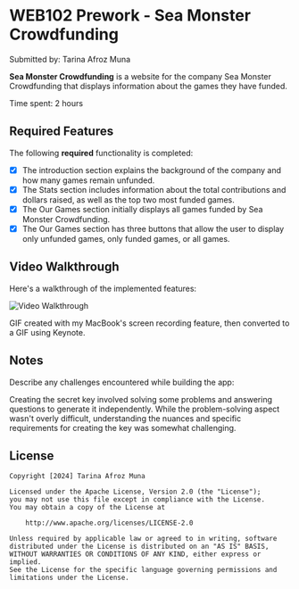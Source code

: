 # WEB102 Prework - Sea Monster Crowdfunding

Submitted by: Tarina Afroz Muna 

**Sea Monster Crowdfunding** is a website for the company Sea Monster Crowdfunding that displays information about the games they have funded.

Time spent: 2 hours 

## Required Features

The following **required** functionality is completed:

- [x] The introduction section explains the background of the company and how many games remain unfunded.
- [x] The Stats section includes information about the total contributions and dollars raised, as well as the top two most funded games.
- [x] The Our Games section initially displays all games funded by Sea Monster Crowdfunding.
- [x] The Our Games section has three buttons that allow the user to display only unfunded games, only funded games, or all games.

## Video Walkthrough

Here's a walkthrough of the implemented features:

<img src='assets/SeaMonsterCrowdfunding.gif' title='Video Walkthrough' width='' alt='Video Walkthrough' />

GIF created with my MacBook's screen recording feature, then converted to a GIF using Keynote.

## Notes

Describe any challenges encountered while building the app:

Creating the secret key involved solving some problems and answering questions to generate it independently. While the problem-solving aspect wasn't overly difficult, understanding the nuances and specific requirements for creating the key was somewhat challenging.

## License

    Copyright [2024] Tarina Afroz Muna

    Licensed under the Apache License, Version 2.0 (the "License");
    you may not use this file except in compliance with the License.
    You may obtain a copy of the License at

        http://www.apache.org/licenses/LICENSE-2.0

    Unless required by applicable law or agreed to in writing, software
    distributed under the License is distributed on an "AS IS" BASIS,
    WITHOUT WARRANTIES OR CONDITIONS OF ANY KIND, either express or implied.
    See the License for the specific language governing permissions and
    limitations under the License.
